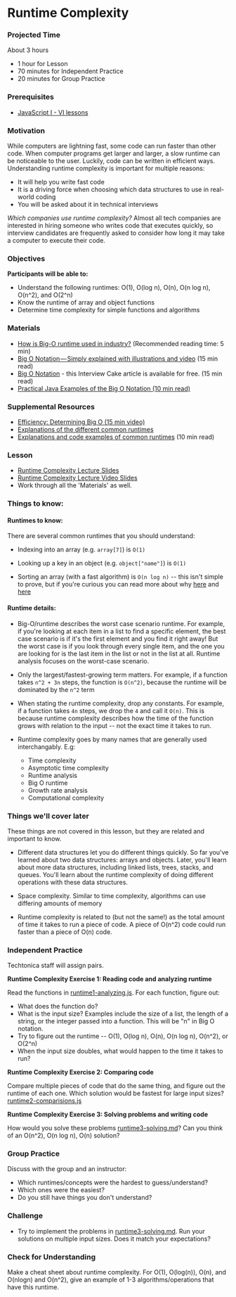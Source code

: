 # Runtime Complexity

### Projected Time
About 3 hours
- 1 hour for Lesson
- 70 minutes for Independent Practice
- 20 minutes for Group Practice

### Prerequisites
- [JavaScript I - VI lessons](/javascript)

### Motivation
While computers are lightning fast, some code can run faster than other code. When computer programs get larger and larger, a slow runtime can be noticeable to the user. Luckily, code can be written in efficient ways.
Understanding runtime complexity is important for multiple reasons:
- It will help you write fast code
- It is a driving force when choosing which data structures to use in real-world coding
- You will be asked about it in technical interviews

*Which companies use runtime complexity?* Almost all tech companies are interested in hiring someone who writes code that executes quickly, so interview candidates are frequently asked to consider how long it may take a computer to execute their code.

### Objectives
**Participants will be able to:**
- Understand the following runtimes: O(1), O(log n), O(n), O(n log n), O(n^2), and O(2^n)
- Know the runtime of array and object functions
- Determine time complexity for simple functions and algorithms

### Materials
- [How is Big-O runtime used in industry?](https://softwareengineering.stackexchange.com/questions/20832/is-big-o-really-that-relevant-when-working-in-industry/20834) (Recommended reading time: 5 min)
- [Big O Notation — Simply explained with illustrations and video](https://medium.freecodecamp.org/big-o-notation-simply-explained-with-illustrations-and-video-87d5a71c0174) (15 min read)
- [Big O Notation](https://www.interviewcake.com/article/python/big-o-notation-time-and-space-complexity?) - this Interview Cake article is available for free. (15 min read)
- [Practical Java Examples of the Big O Notation (10 min read)](https://www.baeldung.com/java-algorithm-complexity)

### Supplemental Resources
- [Efficiency: Determining Big O (15 min video)](https://www.youtube.com/watch?v=3GKpkJ2pr-0&amp=&t=454s)
- [Explanations of the different common runtimes](https://www.cpp.edu/~ftang/courses/CS240/lectures/analysis.htm)
- [Explanations and code examples of common runtimes](https://rob-bell.net/2009/06/a-beginners-guide-to-big-o-notation/) (10 min read)

### Lesson
- [Runtime Complexity Lecture Slides](https://docs.google.com/presentation/d/1ZcOdekB_aP59huZdp4X0u6EfUJKgxzK7y8LqCmzSLC8)
- [Runtime Complexity Lecture Video Slides](https://drive.google.com/file/d/1ZoHxJMUiKOKPqu69vX3b_aeYGlDlRL6n/view)
- Work through all the 'Materials' as well.

### Things to know:

#### Runtimes to know:
There are several common runtimes that you should understand:
- Indexing into an array (e.g. `array[7]`) is `O(1)`

- Looking up a key in an object (e.g. `object["name"]`) is `O(1)`

- Sorting an array (with a fast algorithm) is `O(n log n)` -- this isn't simple to prove, but if you're curious you can read more about why [here](https://www.cs.cmu.edu/~15110-f12/Unit05PtC-handout.pdf) and [here](https://en.wikipedia.org/wiki/Comparison_sort)

#### Runtime details:
- Big-O/runtime describes the worst case scenario runtime. For example, if you're looking at each item in a list to find a specific element, the best case scenario is if it's the first element and you find it right away! But the worst case is if you look through every single item, and the one you are looking for is the last item in the list or not in the list at all. Runtime analysis focuses on the worst-case scenario.

- Only the largest/fastest-growing term matters. For example, if a function takes `n^2 + 3n` steps, the function is `O(n^2)`, because the runtime will be dominated by the `n^2` term

- When stating the runtime complexity, drop any constants. For example, if a function takes `4n` steps, we drop the `4` and call it `O(n)`. This is because runtime complexity describes how the time of the function grows with relation to the input -- not the exact time it takes to run.

- Runtime complexity goes by many names that are generally used interchangably. E.g:
  - Time complexity
  - Asymptotic time complexity
  - Runtime analysis
  - Big O runtime
  - Growth rate analysis
  - Computational complexity

### Things we'll cover later
These things are not covered in this lesson, but they are related and important to know.

- Different data structures let you do different things quickly. So far you've learned about two data structures: arrays and objects. Later, you'll learn about more data structures, including linked lists, trees, stacks, and queues. You'll learn about the runtime complexity of doing different operations with these data structures.

- Space complexity. Similar to time complexity, algorithms can use differing amounts of memory

- Runtime complexity is related to (but not the same!) as the total amount of time it takes to run a piece of code. A piece of O(n^2) code could run faster than a piece of O(n) code.

### Independent Practice

Techtonica staff will assign pairs.

**Runtime Complexity Exercise 1: Reading code and analyzing runtime**

Read the functions in [runtime1-analyzing.js](runtime1-analyzing.js). For each function, figure out:
- What does the function do?
- What is the input size? Examples include the size of a list, the length of a string, or the integer passed into a function. This will be "n" in Big O notation.
- Try to figure out the runtime -- O(1), O(log n), O(n), O(n log n), O(n^2), or O(2^n)
- When the input size doubles, what would happen to the time it takes to run?

**Runtime Complexity Exercise 2: Comparing code**

Compare multiple pieces of code that do the same thing, and figure out the runtime of each one. Which solution would be fastest for large input sizes?
[runtime2-comparisions.js](runtime2-comparisions.js)

**Runtime Complexity Exercise 3: Solving problems and writing code**

How would you solve these problems [runtime3-solving.md](runtime3-solving.md)? Can you think of an O(n^2), O(n log n), O(n) solution?

### Group Practice
Discuss with the group and an instructor:
- Which runtimes/concepts were the hardest to guess/understand?
- Which ones were the easiest?
- Do you still have things you don't understand?

### Challenge
- Try to implement the problems in [runtime3-solving.md](runtime3-solving.md). Run your solutions on multiple input sizes. Does it match your expectations?

### Check for Understanding

Make a cheat sheet about runtime complexity. For O(1), O(log(n)), O(n), and O(nlogn) and O(n^2), give an example of 1-3 algorithms/operations that have this runtime.
